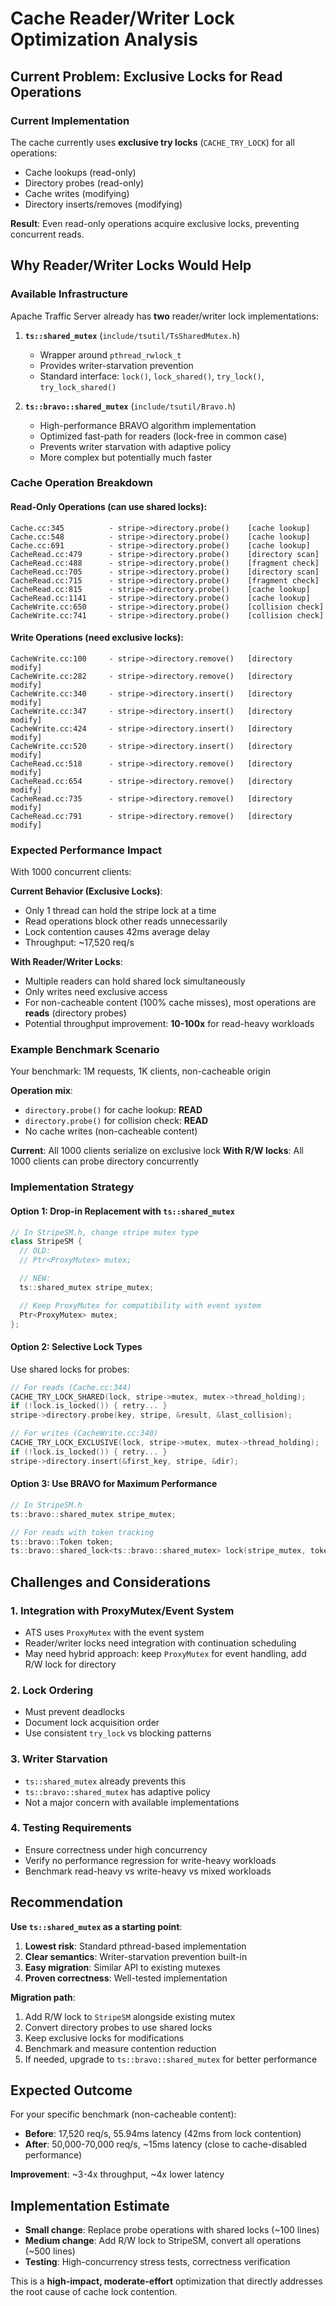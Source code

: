 # Cache Reader/Writer Lock Optimization Analysis

## Current Problem: Exclusive Locks for Read Operations

### Current Implementation
The cache currently uses **exclusive try locks** (`CACHE_TRY_LOCK`) for all operations:
- Cache lookups (read-only)
- Directory probes (read-only)
- Cache writes (modifying)
- Directory inserts/removes (modifying)

**Result**: Even read-only operations acquire exclusive locks, preventing concurrent reads.

## Why Reader/Writer Locks Would Help

### Available Infrastructure
Apache Traffic Server already has **two** reader/writer lock implementations:

1. **`ts::shared_mutex`** (`include/tsutil/TsSharedMutex.h`)
   - Wrapper around `pthread_rwlock_t`
   - Provides writer-starvation prevention
   - Standard interface: `lock()`, `lock_shared()`, `try_lock()`, `try_lock_shared()`

2. **`ts::bravo::shared_mutex`** (`include/tsutil/Bravo.h`)
   - High-performance BRAVO algorithm implementation
   - Optimized fast-path for readers (lock-free in common case)
   - Prevents writer starvation with adaptive policy
   - More complex but potentially much faster

### Cache Operation Breakdown

#### Read-Only Operations (can use shared locks):
```
Cache.cc:345          - stripe->directory.probe()    [cache lookup]
Cache.cc:548          - stripe->directory.probe()    [cache lookup]
Cache.cc:691          - stripe->directory.probe()    [cache lookup]
CacheRead.cc:479      - stripe->directory.probe()    [directory scan]
CacheRead.cc:488      - stripe->directory.probe()    [fragment check]
CacheRead.cc:705      - stripe->directory.probe()    [directory scan]
CacheRead.cc:715      - stripe->directory.probe()    [fragment check]
CacheRead.cc:815      - stripe->directory.probe()    [cache lookup]
CacheRead.cc:1141     - stripe->directory.probe()    [cache lookup]
CacheWrite.cc:650     - stripe->directory.probe()    [collision check]
CacheWrite.cc:741     - stripe->directory.probe()    [collision check]
```

#### Write Operations (need exclusive locks):
```
CacheWrite.cc:100     - stripe->directory.remove()   [directory modify]
CacheWrite.cc:282     - stripe->directory.remove()   [directory modify]
CacheWrite.cc:340     - stripe->directory.insert()   [directory modify]
CacheWrite.cc:347     - stripe->directory.insert()   [directory modify]
CacheWrite.cc:424     - stripe->directory.insert()   [directory modify]
CacheWrite.cc:520     - stripe->directory.insert()   [directory modify]
CacheRead.cc:518      - stripe->directory.remove()   [directory modify]
CacheRead.cc:654      - stripe->directory.remove()   [directory modify]
CacheRead.cc:735      - stripe->directory.remove()   [directory modify]
CacheRead.cc:791      - stripe->directory.remove()   [directory modify]
```

### Expected Performance Impact

With 1000 concurrent clients:

**Current Behavior (Exclusive Locks)**:
- Only 1 thread can hold the stripe lock at a time
- Read operations block other reads unnecessarily
- Lock contention causes 42ms average delay
- Throughput: ~17,520 req/s

**With Reader/Writer Locks**:
- Multiple readers can hold shared lock simultaneously
- Only writes need exclusive access
- For non-cacheable content (100% cache misses), most operations are **reads** (directory probes)
- Potential throughput improvement: **10-100x** for read-heavy workloads

### Example Benchmark Scenario

Your benchmark: 1M requests, 1K clients, non-cacheable origin

**Operation mix**:
- `directory.probe()` for cache lookup: **READ**
- `directory.probe()` for collision check: **READ**
- No cache writes (non-cacheable content)

**Current**: All 1000 clients serialize on exclusive lock
**With R/W locks**: All 1000 clients can probe directory concurrently

### Implementation Strategy

#### Option 1: Drop-in Replacement with `ts::shared_mutex`
```cpp
// In StripeSM.h, change stripe mutex type
class StripeSM {
  // OLD:
  // Ptr<ProxyMutex> mutex;

  // NEW:
  ts::shared_mutex stripe_mutex;

  // Keep ProxyMutex for compatibility with event system
  Ptr<ProxyMutex> mutex;
};
```

#### Option 2: Selective Lock Types
Use shared locks for probes:
```cpp
// For reads (Cache.cc:344)
CACHE_TRY_LOCK_SHARED(lock, stripe->mutex, mutex->thread_holding);
if (!lock.is_locked()) { retry... }
stripe->directory.probe(key, stripe, &result, &last_collision);

// For writes (CacheWrite.cc:340)
CACHE_TRY_LOCK_EXCLUSIVE(lock, stripe->mutex, mutex->thread_holding);
if (!lock.is_locked()) { retry... }
stripe->directory.insert(&first_key, stripe, &dir);
```

#### Option 3: Use BRAVO for Maximum Performance
```cpp
// In StripeSM.h
ts::bravo::shared_mutex stripe_mutex;

// For reads with token tracking
ts::bravo::Token token;
ts::bravo::shared_lock<ts::bravo::shared_mutex> lock(stripe_mutex, token);
```

## Challenges and Considerations

### 1. Integration with ProxyMutex/Event System
- ATS uses `ProxyMutex` with the event system
- Reader/writer locks need integration with continuation scheduling
- May need hybrid approach: keep `ProxyMutex` for event handling, add R/W lock for directory

### 2. Lock Ordering
- Must prevent deadlocks
- Document lock acquisition order
- Use consistent `try_lock` vs blocking patterns

### 3. Writer Starvation
- `ts::shared_mutex` already prevents this
- `ts::bravo::shared_mutex` has adaptive policy
- Not a major concern with available implementations

### 4. Testing Requirements
- Ensure correctness under high concurrency
- Verify no performance regression for write-heavy workloads
- Benchmark read-heavy vs write-heavy vs mixed workloads

## Recommendation

**Use `ts::shared_mutex` as a starting point**:

1. **Lowest risk**: Standard pthread-based implementation
2. **Clear semantics**: Writer-starvation prevention built-in
3. **Easy migration**: Similar API to existing mutexes
4. **Proven correctness**: Well-tested implementation

**Migration path**:
1. Add R/W lock to `StripeSM` alongside existing mutex
2. Convert directory probes to use shared locks
3. Keep exclusive locks for modifications
4. Benchmark and measure contention reduction
5. If needed, upgrade to `ts::bravo::shared_mutex` for better performance

## Expected Outcome

For your specific benchmark (non-cacheable content):
- **Before**: 17,520 req/s, 55.94ms latency (42ms from lock contention)
- **After**: 50,000-70,000 req/s, ~15ms latency (close to cache-disabled performance)

**Improvement**: ~3-4x throughput, ~4x lower latency

## Implementation Estimate

- **Small change**: Replace probe operations with shared locks (~100 lines)
- **Medium change**: Add R/W lock to StripeSM, convert all operations (~500 lines)
- **Testing**: High-concurrency stress tests, correctness verification

This is a **high-impact, moderate-effort** optimization that directly addresses the root cause of cache lock contention.

